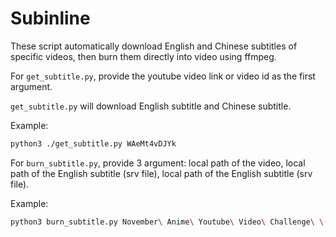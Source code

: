# Subinline

These script automatically download English and Chinese subtitles of specific videos, then burn them directly into video using ffmpeg.

For `get_subtitle.py`, provide the youtube video link or video id as the first argument. 

`get_subtitle.py` will download English subtitle and Chinese subtitle.

Example: 

```bash
python3 ./get_subtitle.py WAeMt4vDJYk
```

For `burn_subtitle.py`, provide 3 argument: local path of the video, local path of the English subtitle (srv file), local path of the English subtitle (srv file).

Example: 

```bash
python3 burn_subtitle.py November\ Anime\ Youtube\ Video\ Challenge\ \(NATVC\ _\ NOVID\)-WAeMt4vDJYk.mkv --en_sub en_sub.srt --zh_sub zh_sub.srt
```

